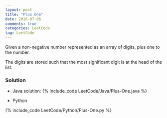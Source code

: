 ```yaml
---
layout: post
title: "Plus One"
date: 2016-07-06
comments: true
categories: LeetCode
tag: LeetCode
---
```


Given a non-negative number represented as an array of digits, plus one to the number.

The digits are stored such that the most significant digit is at the head of the list.

<!--more-->
### Solution
* Java solution: 
{% include_code LeetCode/Java/Plus-One.java %}

* Python

{% include_code LeetCode/Python/Plus-One.py %}
